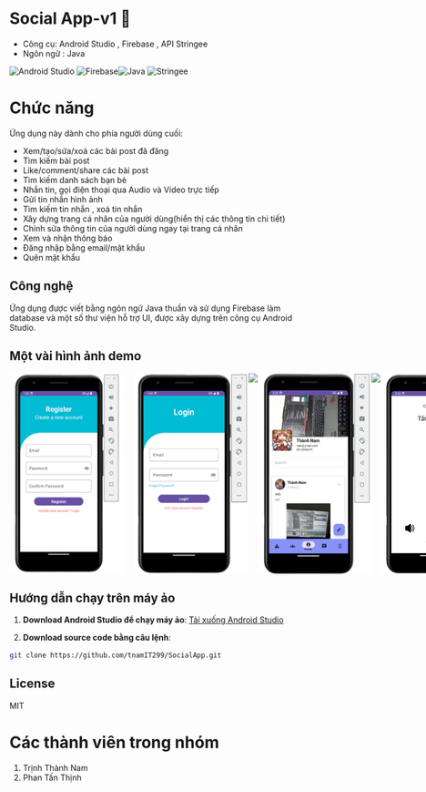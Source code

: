 # Social App-v1 📱
  - Công cụ: Android Studio , Firebase , API Stringee
  - Ngôn ngữ : Java

<img src="https://www.svgrepo.com/show/475631/android-color.svg" alt="Android Studio" width="60" height="60"/> <img src="https://www.svgrepo.com/show/373595/firebase.svg" alt="Firebase" width="60" height="60"/><img src="https://www.svgrepo.com/show/303654/java-logo.svg" alt="Java" width="70" height="70"/> <img src="https://i-startup.vnecdn.net/2019/06/19/stringee-headline-photo-1560930820.png" alt="Stringee" width="60" height="60"/>

# Chức năng

Ứng dụng này dành cho phía người dùng cuối:
  - Xem/tạo/sửa/xoá các bài post đã đăng
  - Tìm kiếm bài post
  - Like/comment/share các bài post
  - Tìm kiếm danh sách bạn bè
  - Nhắn tin, gọi điện thoại qua Audio và Video trực tiếp
  - Gửi tin nhắn hình ảnh
  - Tìm kiếm tin nhắn , xoá tin nhắn
  - Xây dựng trang cá nhân của người dùng(hiển thị các thông tin chi tiết)
  - Chỉnh sửa thông tin của người dùng ngay tại trang cá nhân
  - Xem và nhận thông báo
  - Đăng nhập bằng email/mật khẩu
  - Quên mật khẩu
    
## Công nghệ
Ứng dụng được viết bằng ngôn ngữ Java thuần và sử dụng Firebase làm database và một số thư viện hỗ trợ UI, được xây dựng trên công cụ Android Studio.

## Một vài hình ảnh demo

<div style="display: flex; justify-content: space-around;">
  <img src="app/src/main/res/image_demo/Đăng ký.png" width="200" style="margin-right: 20px;" />
  <img src="app/src/main/res/image_demo/Đăng nhập.png" width="200" />
  <img src="app/src/main/res/image_demo/Trang chủ.png" width="200" />
 <img src="app/src/main/res/image_demo/Trang cá nhân.png" width="200" />
    <img src="app/src/main/res/image_demo/Tin nhắn.png" width="200" />
   <img src="app/src/main/res/image_demo/Audio Call.png" width="200" />
     <img src="app/src/main/res/image_demo/Video Call.png" width="200" />
     <img src="app/src/main/res/image_demo/Nhóm.png" width="200" />
      <img src="app/src/main/res/image_demo/Nhóm_2.png" width="200" />
  
</div>

## Hướng dẫn chạy trên máy ảo

1. **Download Android Studio để chạy máy ảo**: [Tải xuống Android Studio ](https://developer.android.com/studio/install?hl=vi)

2. **Download source code bằng câu lệnh**:
```sh
git clone https://github.com/tnamIT299/SocialApp.git
```

## License
MIT
# Các thành viên trong nhóm
  1. Trịnh Thành Nam
  2. Phan Tấn Thịnh






